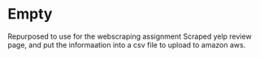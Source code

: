 # Empty
Repurposed to use for the webscraping assignment
Scraped yelp review page, and put the informaation into a csv file to upload to amazon aws.
